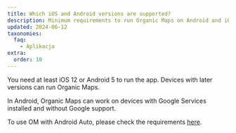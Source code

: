 ```yaml
---
title: Which iOS and Android versions are supported?
description: Minimum requirements to run Organic Maps on Android and iOS devices
updated: 2024-06-12
taxonomies:
  faq:
    - Aplikacja
extra:
  order: 10
---
```


You need at least iOS 12 or Android 5 to run the app. Devices with later versions can run Organic Maps.

In Android, Organic Maps can work on devices with Google Services installed and without Google support.

To use OM with Android Auto, please check the requirements [here](../how-to-use-android-auto/).
